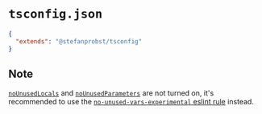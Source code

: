 # `tsconfig.json`

```json
{
  "extends": "@stefanprobst/tsconfig"
}
```

## Note

[`noUnusedLocals`](https://www.typescriptlang.org/tsconfig#noUnusedLocals) and [`noUnusedParameters`](https://www.typescriptlang.org/tsconfig#noUnusedParameters) are not turned on, it's recommended to use the [`no-unused-vars-experimental` eslint rule](https://github.com/typescript-eslint/typescript-eslint/blob/master/packages/eslint-plugin/docs/rules/no-unused-vars-experimental.md) instead.
